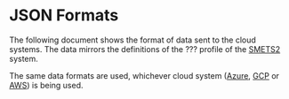 # JSON Formats
The following document shows the format of data sent to the cloud systems.  The data mirrors the definitions of the ??? profile of the [SMETS2] system.

The same data formats are used, whichever cloud system ([Azure], [GCP] or [AWS]) is being used.










[SMETS2]: https://zigbeealliance.org/wp-content/uploads/2019/11/docs-07-5356-19-0zse-zigbee-smart-energy-profile-specification.pdf

[Azure]: https://azure.microsoft.com/en-gb/free
[GCP]: https://cloud.google.com/gcp?hl=en
[AWS]: https://aws.amazon.com/
